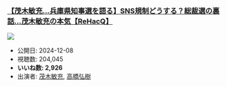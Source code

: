 ### [【茂木敏充…兵庫県知事選を語る】SNS規制どうする？総裁選の裏話…茂木敏充の本気【ReHacQ】](https://www.youtube.com/watch?v=QCiCNEJOShg)
[![](https://img.youtube.com/vi/QCiCNEJOShg/sddefault.jpg)](https://www.youtube.com/watch?v=QCiCNEJOShg)
-   公開日: 2024-12-08
-   視聴数: 204,045
-   **いいね数: 2,926**
-   出演者: [茂木敏充](/rehacq_fan/people/茂木敏充 "wikilink"), [高橋弘樹](/rehacq_fan/people/高橋弘樹 "wikilink")

